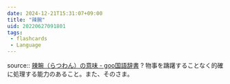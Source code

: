 ```yaml
---
date: 2024-12-21T15:31:07+09:00
title: "辣腕"
uid: 20220627091801
tags:
 - flashcards
 - Language
---
```


source:: [辣腕（らつわん）の意味 - goo国語辞書](https://dictionary.goo.ne.jp/word/%E8%BE%A3%E8%85%95/)
?
物事を躊躇することなく的確に処理する能力のあること。また、そのさま。
<!--SR:!2022-07-26,2,150-->